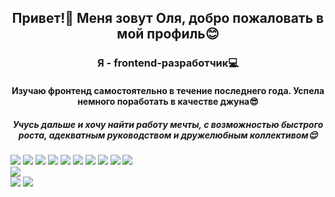 <h2 align="center">Привет!👋 Меня зовут Оля, добро пожаловать в мой профиль😊
<h3 align="center">Я - frontend-разработчик💻</h3>
 <div><h4 align="center">Изучаю фронтенд самостоятельно в течение последнего года. Успела немного поработать в качестве джуна😎</h4> </div>
<div><h5 align="center"> Учусь дальше и хочу найти работу мечты, с возможностью быстрого роста, адекватным руководством и дружелюбным коллективом😌</h5></div>
<div display='flex'>
 <img src="https://img.shields.io/badge/html5-%23E34F26.svg?style=for-the-badge&logo=html5&logoColor=white"/>
 <img src="https://img.shields.io/badge/javascript-%23323330.svg?style=for-the-badge&logo=javascript&logoColor=%23F7DF1E"/>
 <img src="https://img.shields.io/badge/react-%2320232a.svg?style=for-the-badge&logo=react&logoColor=%2361DAFB"/>
 <img src="https://img.shields.io/badge/vuejs-%2335495e.svg?style=for-the-badge&logo=vuedotjs&logoColor=%234FC08D"/>
 <img src="https://img.shields.io/badge/typescript-%23007ACC.svg?style=for-the-badge&logo=typescript&logoColor=white"/>
 <img src="https://img.shields.io/badge/css3-%231572B6.svg?style=for-the-badge&logo=css3&logoColor=white"/>
 <img src="https://img.shields.io/badge/SASS-hotpink.svg?style=for-the-badge&logo=SASS&logoColor=white"/>
 <img src="https://img.shields.io/badge/bootstrap-%23563D7C.svg?style=for-the-badge&logo=bootstrap&logoColor=white"/>
 <img src="https://img.shields.io/badge/tailwindcss-%2338B2AC.svg?style=for-the-badge&logo=tailwind-css&logoColor=white"/>
 <img src="https://img.shields.io/badge/git-%23F05033.svg?style=for-the-badge&logo=git&logoColor=white"/>
 </div>
 <img src="https://github-profile-summary-cards.vercel.app/api/cards/profile-details?username=OlyaBogdanova&theme=transparent"/>
 <div display='flex'>
 <img src="https://github-profile-summary-cards.vercel.app/api/cards/productive-time?username=OlyaBogdanova&theme=transparent"/>
 <img src='https://github-profile-summary-cards.vercel.app/api/cards/repos-per-language?username=OlyaBogdanova&theme=transparent'/>
 </div>



<!--
**OlyaBogdanova/OlyaBogdanova** is a ✨ _special_ ✨ repository because its `README.md` (this file) appears on your GitHub profile.

Here are some ideas to get you started:

- 🔭 I’m currently working on ...
- 🌱 I’m currently learning ...
- 👯 I’m looking to collaborate on ...
- 🤔 I’m looking for help with ...
- 💬 Ask me about ...
- 📫 How to reach me: ...
- 😄 Pronouns: ...
- ⚡ Fun fact: ...
-->

